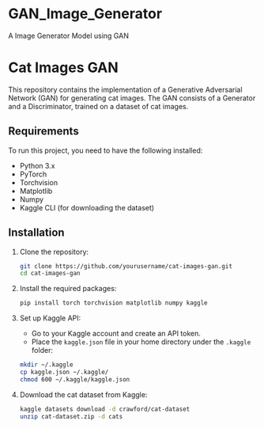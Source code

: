 # GAN_Image_Generator
A Image Generator Model using GAN

# Cat Images GAN

This repository contains the implementation of a Generative Adversarial Network (GAN) for generating cat images. The GAN consists of a Generator and a Discriminator, trained on a dataset of cat images.

## Requirements

To run this project, you need to have the following installed:

- Python 3.x
- PyTorch
- Torchvision
- Matplotlib
- Numpy
- Kaggle CLI (for downloading the dataset)

## Installation

1. Clone the repository:

    ```sh
    git clone https://github.com/yourusername/cat-images-gan.git
    cd cat-images-gan
    ```

2. Install the required packages:

    ```sh
    pip install torch torchvision matplotlib numpy kaggle
    ```

3. Set up Kaggle API:

    - Go to your Kaggle account and create an API token.
    - Place the `kaggle.json` file in your home directory under the `.kaggle` folder:

    ```sh
    mkdir ~/.kaggle
    cp kaggle.json ~/.kaggle/
    chmod 600 ~/.kaggle/kaggle.json
    ```

4. Download the cat dataset from Kaggle:

    ```sh
    kaggle datasets download -d crawford/cat-dataset
    unzip cat-dataset.zip -d cats
    ```
